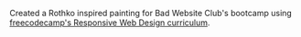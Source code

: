 Created a Rothko inspired painting for Bad Website Club's bootcamp using [freecodecamp's Responsive Web Design curriculum](https://www.freecodecamp.org/learn/2022/responsive-web-design/learn-the-css-box-model-by-building-a-rothko-painting/step-1).
